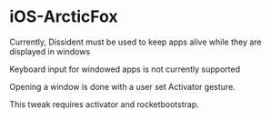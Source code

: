 # iOS-ArcticFox

Currently, Dissident must be used to keep apps alive while they are displayed in windows

Keyboard input for windowed apps is not currently supported

Opening a window is done with a user set Activator gesture.

This tweak requires activator and rocketbootstrap.
